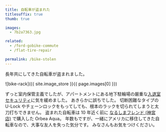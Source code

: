 ```yaml
---
title: 自転車が盗まれた
titlesuffix: true
thumb: true

images:
  - 7b2a7363.jpg

related:
  - /ford-gobike-commute
  - /flat-tire-repair

permalink: /bike-stolen
---
```


長年共にしてきた自転車が盗まれました。

![bike-rack]({{ site.image_store }}{{ page.images[0] }})

ずっと室内保管主義でしたが、アパートメントにある地下駐輪場の厳重な[入退室セキュリティ](https://twitter.com/tmaesaka/status/1042482700274130944)に気を緩めました。
あきらかに誤ちでした。
切断困難なタイプの U-Lock やチェーンロックをもってしても、根本のラックを切られてしまうと太刀打ちできません。
盗まれた自転車は 10 年近く前に [なるしまフレンド (神宮店)](http://www.nalsimafrend.jp/shop/jingu.html) で購入した Orbea Aqua。
年数もですが、一緒にアメリカに移住してきた自転車なので、大事な友人を失った気分です。
みなさんもお気をつけください。
